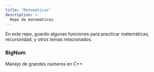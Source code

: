 ```yaml
---
title: "Matemáticas"
description: >-
  Repo de matemáticas
---
```


En este repo, guardo algunas funciones para practicar matemáticas, recursividad,
y otros temas relacionados.

### BigNum

Manejo de grandes números en C++
